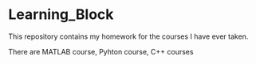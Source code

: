# Learning_Block
This repository contains my homework for the courses I have ever taken.

There are MATLAB course, Pyhton course, C++ courses
